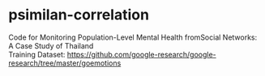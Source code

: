 # psimilan-correlation
Code for Monitoring Population-Level Mental Health fromSocial Networks: A Case Study of Thailand\
Training Dataset: https://github.com/google-research/google-research/tree/master/goemotions

